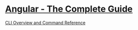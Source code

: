 # [Angular - The Complete Guide](https://www.udemy.com/course/the-complete-guide-to-angular-2)

[CLI Overview and Command Reference](https://angular.io/cli)